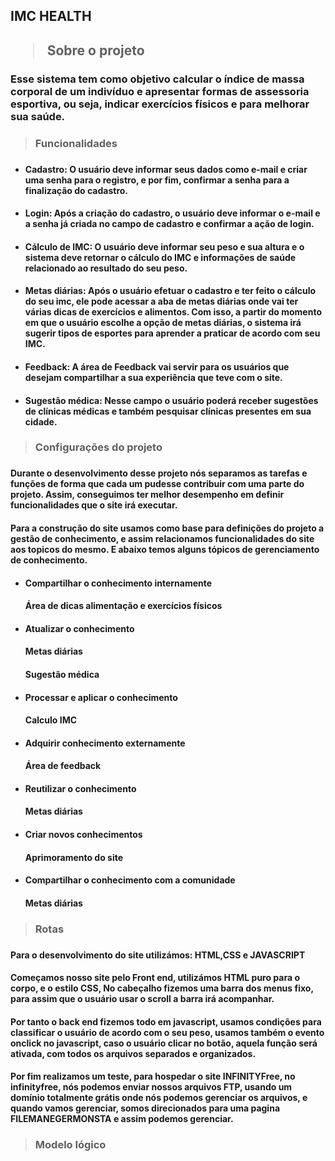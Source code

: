 <h2>IMC HEALTH<h2>

> Sobre o projeto 
### Esse sistema tem como objetivo calcular o índice de massa corporal de um indivíduo e apresentar formas de assessoria esportiva, ou seja, indicar exercícios físicos e para melhorar sua saúde. 

> <h3>Funcionalidades<h3>
+ #### Cadastro: O usuário deve informar seus dados como e-mail e criar uma senha para o registro, e por fim, confirmar a senha para a finalização do cadastro.

+ #### Login: Após a criação do cadastro, o usuário deve  informar o e-mail e a senha já criada no campo de cadastro e confirmar a ação de login.

+ #### Cálculo de IMC: O usuário deve informar seu peso e sua altura e o sistema deve retornar o cálculo do IMC e informações de saúde relacionado ao resultado do seu peso. 

+ #### Metas diárias: Após o usuário efetuar o cadastro e ter feito o cálculo do seu imc, ele pode acessar a aba de metas diárias onde vai ter várias dicas de exercícios e alimentos. Com isso, a partir do momento em que o usuário escolhe a opção de metas diárias, o sistema irá sugerir tipos de esportes para aprender a praticar de acordo com seu IMC.
+ #### Feedback: A área de Feedback vai servir para os usuários que desejam compartilhar a sua experiência que teve com o site. 
+ #### Sugestão médica: Nesse campo o usuário poderá receber sugestões de clínicas médicas e também pesquisar clínicas presentes em sua cidade.

> <h3>Configurações do projeto<h3>

#### Durante o desenvolvimento desse projeto nós separamos as tarefas e funções de forma que cada um pudesse contribuir com uma parte do projeto. Assim, conseguimos ter melhor desempenho em definir funcionalidades que o site irá executar. 

#### Para a construção do site usamos como base para definições do projeto a gestão de conhecimento, e assim relacionamos funcionalidades do site aos topicos do mesmo. E abaixo temos alguns tópicos de gerenciamento de conhecimento. 
 
+ #### Compartilhar o conhecimento internamente  

  #### Área de dicas alimentação e exercícios físicos

+ #### Atualizar o conhecimento 

  #### Metas diárias  
  #### Sugestão médica
           
+ #### Processar e aplicar o conhecimento

  ####  Calculo IMC 

+ #### Adquirir conhecimento externamente 

  #### Área de feedback  

+ #### Reutilizar o conhecimento

  #### Metas diárias

+ ####  Criar novos conhecimentos
 
  #### Aprimoramento do site 
 
+ #### Compartilhar o conhecimento com a comunidade

  #### Metas diárias 

 >  <h3>Rotas<h3>
 
#### Para o desenvolvimento do site utilizámos: HTML,CSS e JAVASCRIPT

#### Começamos nosso site pelo Front end, utilizámos HTML puro para o corpo, e o estilo CSS, No cabeçalho fizemos uma barra dos menus fixo, para assim que o usuário usar o scroll a barra irá acompanhar.
#### Por tanto o back end fizemos todo em javascript, usamos condições para classificar o usuário de acordo com o seu peso, usamos também o evento onclick no javascript, caso o usuário clicar no botão, aquela função será ativada, com todos os arquivos separados e organizados.
#### Por fim realizamos um teste, para hospedar o site INFINITYFree, no infinityfree, nós podemos enviar nossos arquivos FTP, usando um domínio totalmente grátis onde nós podemos gerenciar os arquivos, e quando vamos gerenciar, somos direcionados para uma pagina FILEMANEGERMONSTA e assim podemos gerenciar.

> <h3>Modelo lógico<h3>








 

